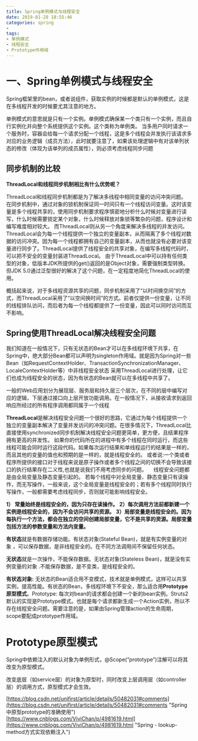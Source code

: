 ```yaml
---
title: Spring单例模式与线程安全
date: 2019-01-28 18:55:46
categories: spring
- 
tags:
- 单例模式
- 线程安全
- Prototype作用域
---
```


# 一、Spring单例模式与线程安全
Spring框架里的bean，或者说组件，获取实例的时候都是默认的单例模式，这是在多线程开发的时候要尤其注意的地方。

单例模式的意思就是只有一个实例。单例模式确保某一个类只有一个实例，而且自行实例化并向整个系统提供这个实例。这个类称为单例类。
当多用户同时请求一个服务时，容器会给每一个请求分配一个线程，这是多个线程会并发执行该请求多对应的业务逻辑（成员方法），此时就要注意了，如果该处理逻辑中有对该单列状态的修改（体现为该单列的成员属性），则必须考虑线程同步问题

## 同步机制的比较

**ThreadLocal和线程同步机制相比有什么优势呢？**

ThreadLocal和线程同步机制都是为了解决多线程中相同变量的访问冲突问题。 在同步机制中，通过对象的锁机制保证同一时间只有一个线程访问变量。这时该变量是多个线程共享的，使用同步机制要求程序慎密地分析什么时候对变量进行读写，什么时候需要锁定某个对象，什么时候释放对象锁等繁杂的问题，程序设计和编写难度相对较大。 而ThreadLocal则从另一个角度来解决多线程的并发访问。ThreadLocal会为每一个线程提供一个独立的变量副本，从而隔离了多个线程对数据的访问冲突。因为每一个线程都拥有自己的变量副本，从而也就没有必要对该变量进行同步了。ThreadLocal提供了线程安全的共享对象，在编写多线程代码时，可以把不安全的变量封装进ThreadLocal。 由于ThreadLocal中可以持有任何类型的对象，低版本JDK所提供的get()返回的是Object对象，需要强制类型转换。但JDK 5.0通过泛型很好的解决了这个问题，在一定程度地简化ThreadLocal的使用。

概括起来说，对于多线程资源共享的问题，同步机制采用了“以时间换空间”的方式，而ThreadLocal采用了“以空间换时间”的方式。前者仅提供一份变量，让不同的线程排队访问，而后者为每一个线程都提供了一份变量，因此可以同时访问而互不影响。 
 
## Spring使用ThreadLocal解决线程安全问题 
 
我们知道在一般情况下，只有无状态的Bean才可以在多线程环境下共享，在Spring中，绝大部分Bean都可以声明为singleton作用域。就是因为Spring对一些Bean（如RequestContextHolder、TransactionSynchronizationManager、LocaleContextHolder等）中非线程安全状态
采用ThreadLocal进行处理，让它们也成为线程安全的状态，因为有状态的Bean就可以在多线程中共享了。 
 
一般的Web应用划分为展现层、服务层和持久层三个层次，在不同的层中编写对应的逻辑，下层通过接口向上层开放功能调用。在一般情况下，从接收请求到返回响应所经过的所有程序调用都同属于一个线程

**ThreadLocal**是解决线程安全问题一个很好的思路，它通过为每个线程提供一个独立的变量副本解决了变量并发访问的冲突问题。在很多情况下，ThreadLocal比直接使用synchronized同步机制解决线程安全问题更简单，更方便，且结果程序拥有更高的并发性。 如果你的代码所在的进程中有多个线程在同时运行，而这些线程可能会同时运行这段代码。如果每次运行结果和单线程运行的结果是一样的，而且其他的变量的值也和预期的是一样的，就是线程安全的。 或者说:一个类或者程序所提供的接口对于线程来说是原子操作或者多个线程之间的切换不会导致该接口的执行结果存在二义性,也就是说我们不用考虑同步的问题。 　线程安全问题都是由全局变量及静态变量引起的。 若每个线程中对全局变量、静态变量只有读操作，而无写操作，一般来说，这个全局变量是线程安全的；若有多个线程同时执行写操作，一般都需要考虑线程同步，否则就可能影响线程安全。

**1） 常量始终是线程安全的，因为只存在读操作。** 
**2）每次调用方法前都新建一个实例是线程安全的，因为不会访问共享的资源。**
**3）局部变量是线程安全的。因为每执行一个方法，都会在独立的空间创建局部变量，它不是共享的资源。局部变量包括方法的参数变量和方法内变量。**

**有状态**就是有数据存储功能。有状态对象(Stateful Bean)，就是有实例变量的对象  ，可以保存数据，是非线程安全的。在不同方法调用间不保留任何状态。

**无状态**就是一次操作，不能保存数据。无状态对象(Stateless Bean)，就是没有实例变量的对象  .不能保存数据，是不变类，是线程安全的。

**有状态对象:**
无状态的Bean适合用不变模式，技术就是单例模式，这样可以共享实例，提高性能。有状态的Bean，多线程环境下不安全，那么适合用**Prototype原型模式**。Prototype: 每次对bean的请求都会创建一个新的bean实例。Struts2默认的实现是Prototype模式。也就是每个请求都新生成一个Action实例，所以不存在线程安全问题。需要注意的是，如果由Spring管理action的生命周期， scope要配成prototype作用域。




# Prototype原型模式

Spring中依赖注入的默认对象为单例形式，@Scope(“prototype”)注解可以将其改变为原型模式。

改变底层（如service层）的对象为原型时，同时改变上层调用层（如controller层）的调用方式，原型模式才会生效。

[https://blog.csdn.net/unifirst/article/details/50482031#comments](https://blog.csdn.net/unifirst/article/details/50482031#comments "Spring中原型prototype的准确使用")
[https://www.cnblogs.com/ViviChan/p/4981619.html](https://www.cnblogs.com/ViviChan/p/4981619.html "Spring - lookup-method方式实现依赖注入")
